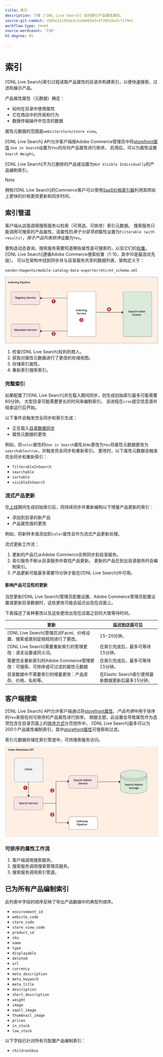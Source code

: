 ```yaml
---
title: 索引
description: 了解 [!DNL Live Search] 如何索引产品属性属性。
source-git-commit: cb69e11cd54a3ca1ab66543c4f28526a3cf1f9e1
workflow-type: tm+mt
source-wordcount: '739'
ht-degree: 0%

---
```


# 索引

[!DNL Live Search]索引过程读取产品属性的目录并构建索引，以便快速搜索、过滤和展示产品。

产品属性属性（元数据）确定：

* 如何在目录中使用属性
* 它在商店中的外观和行为
* 数据传输操作中包含的数据

属性元数据的范围是`website/store/store view`。

[!DNL Live Search] API允许客户端按Adobe Commerce管理员中将[storefront属性](https://experienceleague.adobe.com/en/docs/commerce-admin/catalog/product-attributes/product-attributes) `Use in Search`设置为`Yes`的任何产品属性进行排序。 启用后，可以为属性设置`Search Weight`。

[!DNL Live Search]不为已删除的产品或设置为`Not Visible Individually`的产品编制索引。

>[!NOTE]
>
> 拥有[!DNL Live Search]的Commerce客户可以使用[SaaS价格索引器](../price-index/price-indexing.md)利用其网站上更快的价格更改更新和同步时间。

## 索引管道

客户端从店面调用搜索服务以检索（可筛选、可排序）索引元数据。 搜索服务只能调用可搜索的产品属性，该属性的&#x200B;*用于分层导航*&#x200B;属性设置为`Filterable (with results)`，*用于产品列表排序*&#x200B;设置为`Yes`。

要构造动态查询，搜索服务需要知道哪些属性是可搜索的，以及它们的[权重](https://experienceleague.adobe.com/en/docs/commerce-admin/catalog/catalog/search/search-results)。 [!DNL Live Search]遵循Adobe Commerce搜索权重（1-10，其中10是最高优先级）。 可以在架构中找到同步并与目录服务共享的数据列表，架构定义于：

`vendor/magento/module-catalog-data-exporter/etc/et_schema.xml`

![[!DNL Live Search]索引客户端搜索关系图](assets/indexing-pipeline.svg)

1. 检查[!DNL Live Search]权利的商人。
1. 获取对属性元数据进行了更改的存储视图。
1. 存储索引属性。
1. 重新索引搜索索引。

### 完整索引

如果配置了[!DNL Live Search]并在载入期间同步，则生成初始索引最多可能需要60分钟。 大型目录可能需要更长的时间来编制索引。 该进程在`cron`提交信息源并结束运行后开始。

以下事件会触发完全同步和索引生成：

* 正在载入[目录数据同步](install.md#synchronize-catalog-data)
* 属性元数据的更改

例如，将`color`属性的`Use in Search`属性从`No`更改为`Yes`将属性元数据更改为`searchable=true`，并触发完全同步和重新索引。 更改时，以下属性元数据会触发完全同步和重新索引：

* `filterableInSearch`
* `searchable`
* `sortable`
* `visibleInSearch`

### 流式产品更新

在[上线](install.md#synchronize-catalog-data)期间生成初始索引后，将持续同步并重新编制以下增量产品更新的索引：

* 添加到目录的新产品
* 产品属性值的更改

例如，将新样本值添加到`color`属性会作为流式产品更新处理。

流式更新工作流：

1. 更新的产品已从Adobe Commerce实例同步到目录服务。
1. 索引服务不断从目录服务中查找产品更新。 更新的产品在到达目录服务时会编制索引。
1. 产品更新可能最多需要15分钟才能在[!DNL Live Search]中可用。

#### 影响产品可见性的更新

当您更新[!DNL Live Search]管理员配置设置、Adobe Commerce管理员配置设置或更新目录数据时，这些更改可能会延迟出现在店面上。

下表描述了各种更改以及这些更改出现在店面之前的大致等待时间。

| 更新 | 延迟到店面可见 |
|---|---|
| [!DNL Live Search]管理员对Facet、价格设置、搜索或类别促销规则进行了更改。 | 15-20分钟。 |
| [!DNL Live Search]需要重新索引的管理更改：语言设置或同义词。 | 在索引完成后，最多可等待15分钟。 |
| 需要完全重新索引的Adobe Commerce管理更改：可搜索、可排序或可过滤的属性元数据 | 在索引完成后，最多可等待15分钟。 |
| 目录数据中不需要索引的增量更改：产品库存、价格、名称等。 | 在Elastic Search索引使用最新数据更新后最多15分钟。 |

## 客户端搜索

[!DNL Live Search] API允许客户端通过将[storefront属性](https://experienceleague.adobe.com/en/docs/commerce-admin/catalog/product-attributes/product-attributes)、*产品列表*&#x200B;中用于排序的`Yes`来按任何可排序的产品属性进行排序。 根据主题，此设置会导致属性作为选项包含在目录页面上的[排序方式](https://experienceleague.adobe.com/en/docs/commerce-admin/catalog/catalog/navigation/navigation)分页控件中。 [!DNL Live Search]最多可以为200个产品属性编制索引，其中[storefront属性](https://experienceleague.adobe.com/en/docs/commerce-admin/catalog/product-attributes/product-attributes)可搜索和过滤。

索引元数据存储在索引管道中，可供搜索服务访问。

![[!DNL Live Search]索引元数据API图](assets/index-metadata-api.svg)

### 可排序的属性工作流

1. 客户端调用搜索服务。
1. 搜索服务调用搜索管理员服务。
1. 搜索服务调用索引管道。

## 已为所有产品编制索引

此列表中字段的顺序反映了导出产品数据中的典型列顺序。

* `environment_id`
* `website_code`
* `store_code`
* `store_view_code`
* `product_id`
* `sku`
* `name`
* `type`
* `displayable`
* `deleted`
* `url`
* `currency`
* `meta_description`
* `meta_keyword`
* `meta_title`
* `description`
* `short_description`
* `weight`
* `image`
* `small_image`
* `thumbnail_image`
* `prices`
* `in_stock`
* `low_stock`

以下字段已针对所有可配置产品编制索引：

* `childrenSkus`
